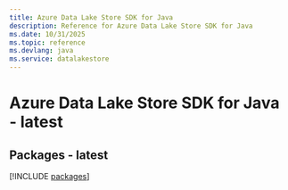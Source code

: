 ```yaml
---
title: Azure Data Lake Store SDK for Java
description: Reference for Azure Data Lake Store SDK for Java
ms.date: 10/31/2025
ms.topic: reference
ms.devlang: java
ms.service: datalakestore
---
```

# Azure Data Lake Store SDK for Java - latest
## Packages - latest
[!INCLUDE [packages](data-lake-store-index.md)]